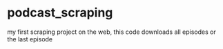 # podcast_scraping
my first scraping project on the web, this code downloads all episodes or the last episode
